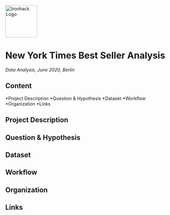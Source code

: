 <img src="https://bit.ly/2VnXWr2" alt="Ironhack Logo" width="100"/>

# New York Times Best Seller Analysis

*Data Analysis, June 2020, Berlin*

## Content
*Project Description
*Question & Hypothesis
*Dataset
*Workflow
*Organization
*Links

## Project Description



## Question & Hypothesis



## Dataset



## Workflow



## Organization



## Links
